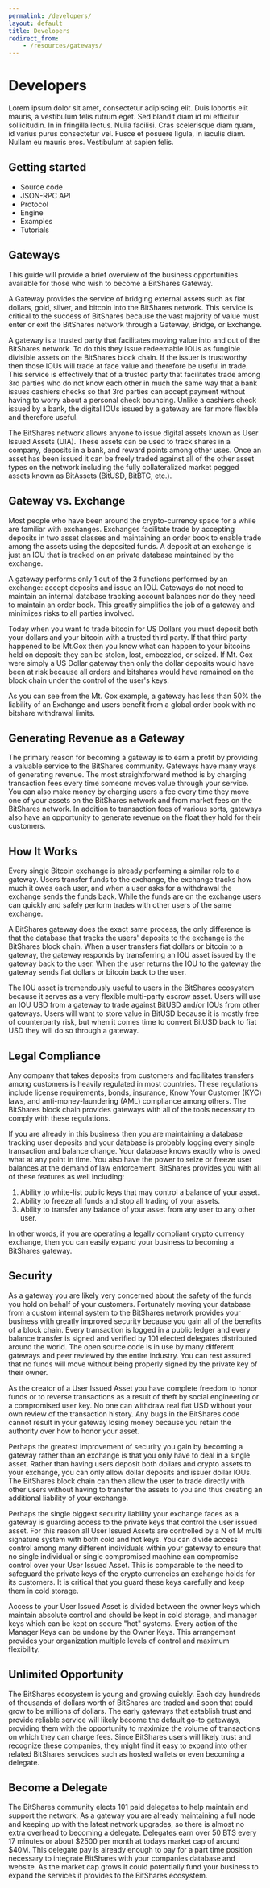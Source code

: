 ```yaml
---
permalink: /developers/
layout: default
title: Developers
redirect_from:
    - /resources/gateways/
---
```


# Developers
Lorem ipsum dolor sit amet, consectetur adipiscing elit. Duis lobortis elit mauris, a vestibulum felis rutrum eget. Sed blandit diam id mi efficitur sollicitudin. In in fringilla lectus. Nulla facilisi. Cras scelerisque diam quam, id varius purus consectetur vel. Fusce et posuere ligula, in iaculis diam. Nullam eu mauris eros. Vestibulum at sapien felis.

## Getting started
* Source code
* JSON-RPC API
* Protocol
* Engine
* Examples
* Tutorials

## Gateways
This guide will provide a brief overview of the business opportunities available for those who wish
to become a BitShares Gateway.

A Gateway provides the service of bridging external assets such as fiat dollars, gold, silver, and
bitcoin into the BitShares network. This service is critical to the success of BitShares because the
vast majority of value must enter or exit the BitShares network through a Gateway, Bridge, or
Exchange.

A gateway is a trusted party that facilitates moving value into and out of the BitShares network. To
do this they issue redeemable IOUs as fungible divisible assets on the BitShares block chain. If the
issuer is trustworthy then those IOUs will trade at face value and therefore be useful in trade.
This service is effectively that of a trusted party that facilitates trade among 3rd parties who do
not know each other in much the same way that a bank issues cashiers checks so that 3rd parties can
accept payment without having to worry about a personal check bouncing. Unlike a cashiers check
issued by a bank, the digital IOUs issued by a gateway are far more flexible and therefore useful.

The BitShares network allows anyone to issue digital assets known as User Issued Assets (UIA). These
assets can be used to track shares in a company, deposits in a bank, and reward points among other
uses. Once an asset has been issued it can be freely traded against all of the other asset types on
the network including the fully collateralized market pegged assets known as BitAssets (BitUSD, BitBTC, etc.).

## Gateway vs. Exchange 

Most people who have been around the crypto-currency space for a while are familiar with exchanges.
Exchanges facilitate trade by accepting deposits in two asset classes and maintaining an order book
to enable trade among the assets using the deposited funds. A deposit at an exchange is just
an IOU that is tracked on an private database maintained by the exchange.      

A gateway performs only 1 out of the 3 functions performed by an exchange: accept deposits and issue
an IOU.  Gateways do not need to maintain an internal database tracking account balances nor do they
need to maintain an order book. This greatly simplifies the job of a gateway and minimizes risks
to all parties involved.  

Today when you want to trade bitcoin for US Dollars you must deposit both your dollars and your
bitcoin with a trusted third party.  If that third party happened to be Mt.Gox then you know what
can happen to your bitcoins held on deposit: they can be stolen, lost, embezzled, or seized.  If Mt.
Gox were simply a US Dollar gateway then only the dollar deposits would have been at risk because
all orders and bitshares would have remained on the block chain under the control of the user's
keys. 

As you can see from the Mt. Gox example, a gateway has less than 50% the liability of an Exchange
and users benefit from a global order book with no bitshare withdrawal limits.

<!--
(xeroc: This part has obviously been removed to make things more easy for "average Joe" :) )

Bridges are the future of crypto-currency exchanges for the average Joe.

A Bridge provides the service of converting between bitUSD & USD, bitBTC & BTC, or bitGOLD & gold
for a competitive fixed fee. After the exchange is complete there are no longer an liabilities
between the parties. Over time competition among bridges will move the fee toward 0 and may one day
even reach 0. The most popular BitShares bridge is currently MetaExchange.
//-->

## Generating Revenue as a Gateway 

The primary reason for becoming a gateway is to earn a profit by providing a valuable service to the
BitShares community.  Gateways have many ways of generating revenue.  The most straightforward
method is by charging transaction fees every time someone moves value through your service.   You
can also make money by charging users a fee every time they move one of your assets on the BitShares
network and from market fees on the BitShares network.   In addition to transaction fees of various
sorts, gateways also have an opportunity to generate revenue on the float they hold for their
customers.

## How It Works

Every single Bitcoin exchange is already performing a similar role to a gateway.  Users transfer
funds to the exchange, the exchange tracks how much it owes each user, and when a user asks for a
withdrawal the exchange sends the funds back. While the funds are on the exchange users can quickly
and safely perform trades with other users of the same exchange.

A BitShares gateway does the exact same process, the only difference is that the database that
tracks the users' deposits to the exchange is the BitShares block chain.   When a user transfers
fiat dollars or bitcoin to a gateway, the gateway responds by transferring an IOU asset issued by
the gateway back to the user. When the user returns the IOU to the gateway the gateway sends fiat
dollars or bitcoin back to the user.  

The IOU asset is tremendously useful to users in the BitShares ecosystem because it serves as a very
flexible multi-party escrow asset.   Users will use an IOU USD from a gateway to trade against
BitUSD and/or IOUs from other gateways.    Users will want to store value in BitUSD because it is
mostly free of counterparty risk, but when it comes time to convert BitUSD back to fiat USD they
will do so through a gateway.   

## Legal Compliance 

Any company that takes deposits from customers and facilitates transfers among customers is heavily
regulated in most countries.   These regulations include license requirements, bonds, insurance,
Know Your Customer (KYC) laws, and anti-money-laundering (AML) compliance among others.   The
BitShares block chain provides gateways with all of the tools necessary to comply with these
regulations.

If you are already in this business then you are maintaining a database tracking user deposits and
your database is probably logging every single transaction and balance change.    Your database
knows exactly who is owed what at any point in time.   You also have the power to seize or freeze
user balances at the demand of law enforcement.    BitShares provides you with all of these features
as well including:

  1) Ability to white-list public keys that may control a balance of your asset.
  2) Ability to freeze all funds and stop all trading of your assets.
  3) Ability to transfer any balance of your asset from any user to any other user. 
        
In other words, if you are operating a legally compliant crypto currency exchange, then you can
easily expand your business to becoming a BitShares gateway.  

## Security 

As a gateway you are likely very concerned about the safety of the funds you hold on behalf of your
customers.   Fortunately moving your database from a custom internal system to the BitShares network
provides your business with greatly improved security because you gain all of the benefits of a
block chain.   Every transaction is logged in a public ledger and every balance transfer is signed
and verified by 101 elected delegates distributed around the world.   The open source code is in use
by many different gateways and peer reviewed by the entire industry.  You can rest assured that no
funds will move without being properly signed by the private key of their owner.

As the creator of a User Issued Asset you have complete freedom to honor funds or to reverse
transactions as a result of theft by social engineering or a compromised user key.  No one can
withdraw real fiat USD without your own review of the transaction history.   Any bugs in the
BitShares code cannot result in your gateway losing money because you retain the authority over how
to honor your asset.  

Perhaps the greatest improvement of security you gain by becoming a gateway rather than an exchange
is that you only have to deal in a single asset.   Rather than having users deposit both dollars and
crypto assets to your exchange, you can only allow dollar deposits and issuer dollar IOUs.    The
BitShares block chain can then allow the user to trade directly with other users without having to
transfer the assets to you and thus creating an additional liability of your exchange.

Perhaps the single biggest security liability your exchange faces as a gateway is guarding access to
the private keys that control the user issued asset.   For this reason all User Issued Assets are
controlled by a N of M multi signature system with both cold and hot keys.  You can divide access
control among  many different individuals within your gateway to ensure that no single individual or
single compromised machine can compromise control over your User Issued Asset. This is comparable to
the need to safeguard the private keys of the crypto currencies an exchange holds for its
customers.    It is critical that you guard these keys carefully and keep them in cold storage.

Access to your User Issued Asset is divided between the owner keys which maintain absolute control
and should be kept in cold storage, and manager keys which can be kept on secure "hot" systems.
Every action of the Manager Keys can be undone by the Owner Keys.  This arrangement provides your
organization multiple levels of control and maximum flexibility.

## Unlimited Opportunity 

The BitShares ecosystem is young and growing quickly.  Each day hundreds of thousands of
dollars worth of BitShares are traded and soon that could grow to be millions of dollars.  The
early gateways that establish trust and provide reliable service will likely become the default
go-to gateways, providing them with the opportunity to maximize the volume of transactions on which
they can charge fees. Since BitShares users will likely trust and recognize these companies, they 
might find it easy to expand into other related BitShares servcices such as hosted wallets or even 
becoming a delegate.

## Become a Delegate 
<!--
(CryptoPrometheus: Market cap in following paragraph is incorrect)
//-->
The BitShares community elects 101 paid delegates to help maintain and support the network.  As a
gateway you are already maintaining a full node and keeping up with the latest network upgrades, so
there is almost no extra overhead to becoming a delegate.  Delegates earn over 50 BTS every 17
minutes or about $2500 per month at todays market cap of around $40M.  This delegate pay is already
enough to pay for a part time position necessary to integrate BitShares with your companies database
and website.   As the market cap grows it could potentially fund your business to expand the
services it provides to the BitShares ecosystem.